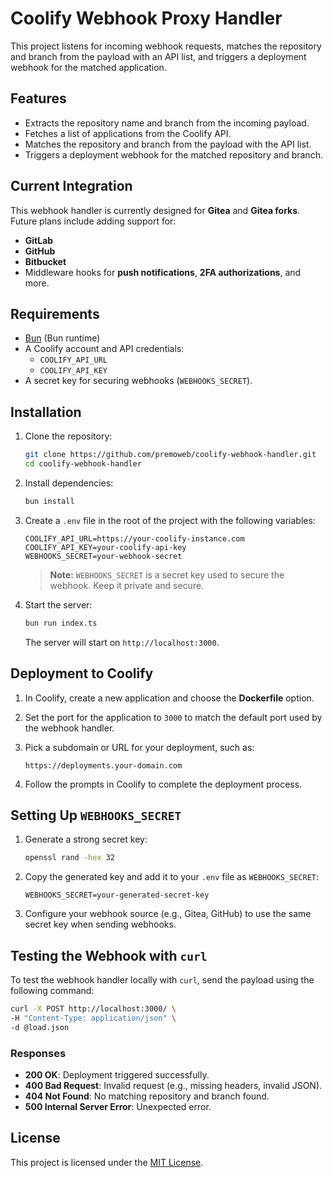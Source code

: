 # Coolify Webhook Proxy Handler

This project listens for incoming webhook requests, matches the repository and branch from the payload with an API list, and triggers a deployment webhook for the matched application.

## Features

- Extracts the repository name and branch from the incoming payload.
- Fetches a list of applications from the Coolify API.
- Matches the repository and branch from the payload with the API list.
- Triggers a deployment webhook for the matched repository and branch.

## Current Integration

This webhook handler is currently designed for **Gitea** and **Gitea forks**. Future plans include adding support for:

- **GitLab**
- **GitHub**
- **Bitbucket**
- Middleware hooks for **push notifications**, **2FA authorizations**, and more.

## Requirements

- [Bun](https://bun.sh/) (Bun runtime)
- A Coolify account and API credentials:
  - `COOLIFY_API_URL`
  - `COOLIFY_API_KEY`
- A secret key for securing webhooks (`WEBHOOKS_SECRET`).

## Installation

1. Clone the repository:
   ```bash
   git clone https://github.com/premoweb/coolify-webhook-handler.git
   cd coolify-webhook-handler
   ```

2. Install dependencies:
   ```bash
   bun install
   ```

3. Create a `.env` file in the root of the project with the following variables:
   ```env
   COOLIFY_API_URL=https://your-coolify-instance.com
   COOLIFY_API_KEY=your-coolify-api-key
   WEBHOOKS_SECRET=your-webhook-secret
   ```

   > **Note:** `WEBHOOKS_SECRET` is a secret key used to secure the webhook. Keep it private and secure.

4. Start the server:
   ```bash
   bun run index.ts
   ```

   The server will start on `http://localhost:3000`.

## Deployment to Coolify

1. In Coolify, create a new application and choose the **Dockerfile** option.

2. Set the port for the application to `3000` to match the default port used by the webhook handler.

3. Pick a subdomain or URL for your deployment, such as:
   ```url
   https://deployments.your-domain.com
   ```

4. Follow the prompts in Coolify to complete the deployment process.

## Setting Up `WEBHOOKS_SECRET`

1. Generate a strong secret key:
   ```bash
   openssl rand -hex 32
   ```

2. Copy the generated key and add it to your `.env` file as `WEBHOOKS_SECRET`:
   ```env
   WEBHOOKS_SECRET=your-generated-secret-key
   ```

3. Configure your webhook source (e.g., Gitea, GitHub) to use the same secret key when sending webhooks.

## Testing the Webhook with `curl`

To test the webhook handler locally with `curl`, send the payload using the following command:

```bash
curl -X POST http://localhost:3000/ \
-H "Content-Type: application/json" \
-d @load.json
```

### Responses

- **200 OK**: Deployment triggered successfully.
- **400 Bad Request**: Invalid request (e.g., missing headers, invalid JSON).
- **404 Not Found**: No matching repository and branch found.
- **500 Internal Server Error**: Unexpected error.

## License

This project is licensed under the [MIT License](LICENSE).
